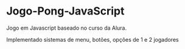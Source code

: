 # Jogo-Pong-JavaScript

Jogo em Javascript baseado no curso da Alura.

Implementado sistemas de menu, botões, opções de 1 e 2 jogadores
